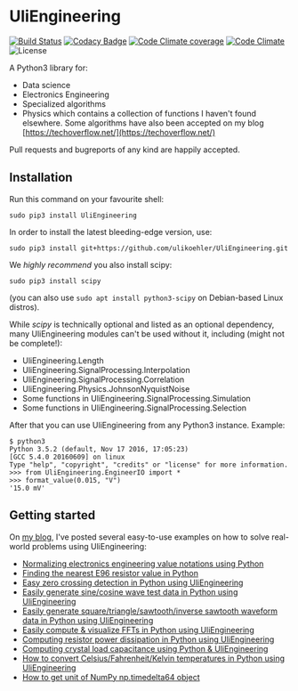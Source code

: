 # UliEngineering

[![Build Status](https://travis-ci.org/ulikoehler/UliEngineering.svg?branch=master)](https://travis-ci.org/ulikoehler/UliEngineering) [![Codacy Badge](https://api.codacy.com/project/badge/Grade/d30c78429f554aedafa147c13b443982)](https://www.codacy.com/app/ulikoehler/UliEngineering?utm_source=github.com&amp;utm_medium=referral&amp;utm_content=ulikoehler/UliEngineering&amp;utm_campaign=Badge_Grade) [![Code Climate coverage](https://codeclimate.com/github/ulikoehler/UliEngineering/badges/coverage.svg)](https://codeclimate.com/github/ulikoehler/UliEngineering/coverage) [![Code Climate](https://codeclimate.com/github/ulikoehler/UliEngineering/badges/gpa.svg)](https://codeclimate.com/github/ulikoehler/UliEngineering) ![License](https://img.shields.io/github/license/ulikoehler/UliEngineering.svg) 

A Python3 library for:
  - Data science
  - Electronics Engineering
  - Specialized algorithms
  - Physics
which contains a collection of functions I haven't found elsewhere.
Some algorithms have also been accepted on my blog [https://techoverflow.net/](https://techoverflow.net/)

Pull requests and bugreports of any kind are happily accepted.

## Installation

Run this command on your favourite shell:

```
sudo pip3 install UliEngineering
```

In order to install the latest bleeding-edge version, use:

```
sudo pip3 install git+https://github.com/ulikoehler/UliEngineering.git
```

We *highly recommend* you also install scipy:
```
sudo pip3 install scipy
```
(you can also use `sudo apt install python3-scipy` on Debian-based Linux distros).

While *scipy* is technically optional and listed as an optional dependency, many UliEngineering modules can't be used without it, including (might not be complete!):

 * UliEngineering.Length
 * UliEngineering.SignalProcessing.Interpolation
 * UliEngineering.SignalProcessing.Correlation
 * UliEngineering.Physics.JohnsonNyquistNoise
 * Some functions in UliEngineering.SignalProcessing.Simulation
 * Some functions in UliEngineering.SignalProcessing.Selection

After that you can use UliEngineering from any Python3 instance. Example:

```
$ python3
Python 3.5.2 (default, Nov 17 2016, 17:05:23) 
[GCC 5.4.0 20160609] on linux
Type "help", "copyright", "credits" or "license" for more information.
>>> from UliEngineering.EngineerIO import *
>>> format_value(0.015, "V")
'15.0 mV'
```

## Getting started

On [my blog](https://techoverflow.net), I've posted several easy-to-use examples on how to solve real-world problems using UliEngineering:

   - [Normalizing electronics engineering value notations using Python](https://techoverflow.net/2015/06/09/normalizing-electronics-engineering-value-notations-using-python/)
   - [Finding the nearest E96 resistor value in Python](https://techoverflow.net/2015/05/19/finding-the-nearest-e96-resistor-value-in-python/)
   - [Easy zero crossing detection in Python using UliEngineering](https://techoverflow.net/2018/12/31/easy-zero-crossing-detection-in-python-using-uliengineering/)
   - [Easily generate sine/cosine wave test data in Python using UliEngineering](https://techoverflow.net/2018/12/31/easily-generate-sine-cosine-wave-data-in-python-using-uliengineering/)
   - [Easily generate square/triangle/sawtooth/inverse sawtooth waveform data in Python using UliEngineering](https://techoverflow.net/2018/12/31/easily-generate-square-triangle-sawtooth-inverse-sawtooth-waveform-data-in-python-using-uliengineering/)
   - [Easily compute & visualize FFTs in Python using UliEngineering](https://techoverflow.net/2018/12/31/easily-compute-visualize-ffts-in-python-using-uliengineering/)
   - [Computing resistor power dissipation in Python using UliEngineering](https://techoverflow.net/2019/05/09/computing-the-temperature-under-load-of-your-electronics-components-in-python-using-uliengineering/)
   - [Computing crystal load capacitance using Python & UliEngineering](https://techoverflow.net/2019/05/10/computing-crystal-load-capacitance-using-python-uliengineering/)
   - [How to convert Celsius/Fahrenheit/Kelvin temperatures in Python using UliEngineering](https://techoverflow.net/2019/05/10/how-to-convert-celsius-fahrenheit-kelvin-temperatures-in-python-using-uliengineering/)
   - [How to get unit of NumPy np.timedelta64 object](https://techoverflow.net/2019/05/13/how-to-get-unit-of-numpy-np-timedelta64-object/)
